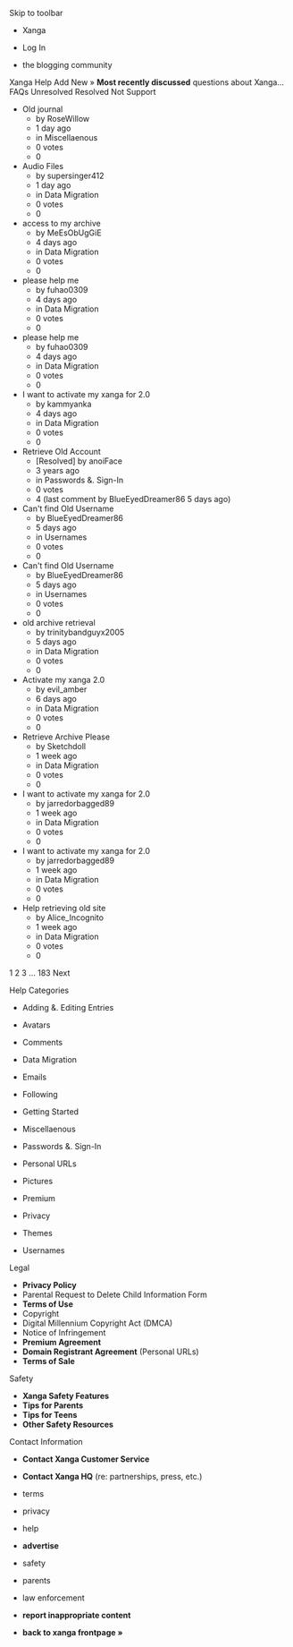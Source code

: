 Skip to toolbar

*   Xanga

*   Log In

*   the blogging community

Xanga Help Add New » **Most recently discussed** questions about Xanga… FAQs Unresolved Resolved Not Support

*   Old journal
    *   by RoseWillow
    *   1 day ago
    *   in Miscellaenous
    *   0 votes
    *   0
*   Audio Files
    *   by supersinger412
    *   1 day ago
    *   in Data Migration
    *   0 votes
    *   0
*   access to my archive
    *   by MeEsObUgGiE
    *   4 days ago
    *   in Data Migration
    *   0 votes
    *   0
*   please help me
    *   by fuhao0309
    *   4 days ago
    *   in Data Migration
    *   0 votes
    *   0
*   please help me
    *   by fuhao0309
    *   4 days ago
    *   in Data Migration
    *   0 votes
    *   0
*   I want to activate my xanga for 2.0
    *   by kammyanka
    *   4 days ago
    *   in Data Migration
    *   0 votes
    *   0
*   Retrieve Old Account
    *   \[Resolved\] by anoiFace
    *   3 years ago
    *   in Passwords &. Sign-In
    *   0 votes
    *   4 (last comment by BlueEyedDreamer86 5 days ago)
*   Can't find Old Username
    *   by BlueEyedDreamer86
    *   5 days ago
    *   in Usernames
    *   0 votes
    *   0
*   Can't find Old Username
    *   by BlueEyedDreamer86
    *   5 days ago
    *   in Usernames
    *   0 votes
    *   0
*   old archive retrieval
    *   by trinitybandguyx2005
    *   5 days ago
    *   in Data Migration
    *   0 votes
    *   0
*   Activate my xanga 2.0
    *   by evil\_amber
    *   6 days ago
    *   in Data Migration
    *   0 votes
    *   0
*   Retrieve Archive Please
    *   by Sketchdoll
    *   1 week ago
    *   in Data Migration
    *   0 votes
    *   0
*   I want to activate my xanga for 2.0
    *   by jarredorbagged89
    *   1 week ago
    *   in Data Migration
    *   0 votes
    *   0
*   I want to activate my xanga for 2.0
    *   by jarredorbagged89
    *   1 week ago
    *   in Data Migration
    *   0 votes
    *   0
*   Help retrieving old site
    *   by Alice\_Incognito
    *   1 week ago
    *   in Data Migration
    *   0 votes
    *   0

1 2 3 ... 183 Next

Help Categories

*   Adding &. Editing Entries
*   Avatars
*   Comments
*   Data Migration
*   Emails
*   Following
*   Getting Started
*   Miscellaenous

*   Passwords &. Sign-In
*   Personal URLs
*   Pictures
*   Premium
*   Privacy
*   Themes
*   Usernames

Legal

*   **Privacy Policy**
*   Parental Request to Delete Child Information Form
*   **Terms of Use**
*   Copyright
*   Digital Millennium Copyright Act (DMCA)
*   Notice of Infringement
*   **Premium Agreement**
*   **Domain Registrant Agreement** (Personal URLs)
*   **Terms of Sale**

Safety

*   **Xanga Safety Features**
*   **Tips for Parents**
*   **Tips for Teens**
*   **Other Safety Resources**

Contact Information

*   **Contact Xanga Customer Service**
*   **Contact Xanga HQ** (re: partnerships, press, etc.)

*   terms
*   privacy
*   help
*   **advertise**

*   safety
*   parents
*   law enforcement
*   **report inappropriate content**

*   **back to xanga frontpage »**
